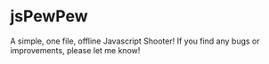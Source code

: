 # jsPewPew
A simple, one file, offline Javascript Shooter!
If you find any bugs or improvements, please let me know!
